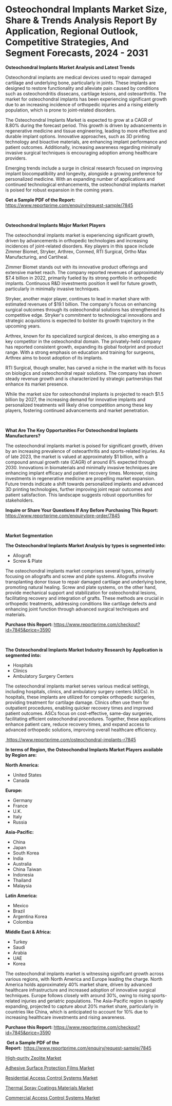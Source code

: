 <p><h1>Osteochondral Implants Market Size, Share & Trends Analysis Report By Application, Regional Outlook, Competitive Strategies, And Segment Forecasts, 2024 - 2031</h1></p><p><strong>Osteochondral Implants Market Analysis and Latest Trends</strong></p>
<p><p>Osteochondral implants are medical devices used to repair damaged cartilage and underlying bone, particularly in joints. These implants are designed to restore functionality and alleviate pain caused by conditions such as osteochondritis dissecans, cartilage lesions, and osteoarthritis. The market for osteochondral implants has been experiencing significant growth due to an increasing incidence of orthopedic injuries and a rising elderly population, which is prone to joint-related disorders.</p><p>The Osteochondral Implants Market is expected to grow at a CAGR of 8.80% during the forecast period. This growth is driven by advancements in regenerative medicine and tissue engineering, leading to more effective and durable implant options. Innovative approaches, such as 3D printing technology and bioactive materials, are enhancing implant performance and patient outcomes. Additionally, increasing awareness regarding minimally invasive surgical techniques is encouraging adoption among healthcare providers. </p><p>Emerging trends include a surge in clinical research focused on improving implant biocompatibility and longevity, alongside a growing preference for personalized medicine. With an expanding number of applications and continued technological enhancements, the osteochondral implants market is poised for robust expansion in the coming years.</p></p>
<p><strong>Get a Sample PDF of the Report:&nbsp;</strong> <a href="https://www.reportprime.com/enquiry/request-sample/7845?utm_campaign=1573&utm_medium=2&utm_source=Github&utm_content=ia&utm_term=18102024&utm_id=osteochondral-implants">https://www.reportprime.com/enquiry/request-sample/7845</a></p>
<p>&nbsp;</p>
<p><strong>Osteochondral Implants Major Market Players</strong></p>
<p><p>The osteochondral implants market is experiencing significant growth, driven by advancements in orthopedic technologies and increasing incidences of joint-related disorders. Key players in this space include Zimmer Biomet, Stryker, Arthrex, Conmed, RTI Surgical, Ortho Max Manufacturing, and Cartiheal.</p><p>Zimmer Biomet stands out with its innovative product offerings and extensive market reach. The company reported revenues of approximately $7.4 billion in 2022, primarily fueled by its strong portfolio in orthopedic implants. Continuous R&D investments position it well for future growth, particularly in minimally invasive techniques.</p><p>Stryker, another major player, continues to lead in market share with estimated revenues of $19.1 billion. The company's focus on enhancing surgical outcomes through its osteochondral solutions has strengthened its competitive edge. Stryker's commitment to technological innovations and strategic acquisitions is expected to bolster its growth trajectory in the upcoming years.</p><p>Arthrex, known for its specialized surgical devices, is also emerging as a key competitor in the osteochondral domain. The privately-held company has reported consistent growth, expanding its global footprint and product range. With a strong emphasis on education and training for surgeons, Arthrex aims to boost adoption of its implants.</p><p>RTI Surgical, though smaller, has carved a niche in the market with its focus on biologics and osteochondral repair solutions. The company has shown steady revenue growth and is characterized by strategic partnerships that enhance its market presence.</p><p>While the market size for osteochondral implants is projected to reach $1.5 billion by 2027, the increasing demand for innovative implants and personalized treatments will likely drive competition among these key players, fostering continued advancements and market penetration.</p></p>
<p>&nbsp;</p>
<p><strong>What Are The Key Opportunities For Osteochondral Implants Manufacturers?</strong></p>
<p><p>The osteochondral implants market is poised for significant growth, driven by an increasing prevalence of osteoarthritis and sports-related injuries. As of late 2023, the market is valued at approximately $1 billion, with a compound annual growth rate (CAGR) of around 8% expected through 2030. Innovations in biomaterials and minimally invasive techniques are enhancing implant efficacy and patient recovery times. Moreover, rising investments in regenerative medicine are propelling market expansion. Future trends indicate a shift towards personalized implants and advanced 3D printing technologies, further improving joint repair outcomes and patient satisfaction. This landscape suggests robust opportunities for stakeholders.</p></p>
<p><strong>Inquire or Share Your Questions If Any Before Purchasing This Report:</strong> <a href="https://www.reportprime.com/enquiry/pre-order/7845?utm_campaign=1573&utm_medium=2&utm_source=Github&utm_content=ia&utm_term=18102024&utm_id=osteochondral-implants">https://www.reportprime.com/enquiry/pre-order/7845</a></p>
<p>&nbsp;</p>
<p><strong>Market Segmentation</strong></p>
<p><strong>The Osteochondral Implants Market Analysis by types is segmented into:</strong></p>
<p><ul><li>Allograft</li><li>Screw & Plate</li></ul></p>
<p><p>The osteochondral implants market comprises several types, primarily focusing on allografts and screw and plate systems. Allografts involve transplanting donor tissue to repair damaged cartilage and underlying bone, promoting natural healing. Screw and plate systems, on the other hand, provide mechanical support and stabilization for osteochondral lesions, facilitating recovery and integration of grafts. These methods are crucial in orthopedic treatments, addressing conditions like cartilage defects and enhancing joint function through advanced surgical techniques and materials.</p></p>
<p><strong>Purchase this Report:&nbsp;</strong><a href="https://www.reportprime.com/checkout?id=7845&price=3590&utm_campaign=1573&utm_medium=2&utm_source=Github&utm_content=ia&utm_term=18102024&utm_id=osteochondral-implants">https://www.reportprime.com/checkout?id=7845&price=3590</a></p>
<p>&nbsp;</p>
<p><strong>The Osteochondral Implants Market Industry Research by Application is segmented into:</strong></p>
<p><ul><li>Hospitals</li><li>Clinics</li><li>Ambulatory Surgery Centers</li></ul></p>
<p><p>The osteochondral implants market serves various medical settings, including hospitals, clinics, and ambulatory surgery centers (ASCs). In hospitals, these implants are utilized for complex orthopedic surgeries, providing treatment for cartilage damage. Clinics often use them for outpatient procedures, enabling quicker recovery times and improved patient outcomes. ASCs focus on cost-effective, same-day surgeries, facilitating efficient osteochondral procedures. Together, these applications enhance patient care, reduce recovery times, and expand access to advanced orthopedic solutions, improving overall healthcare efficiency.</p></p>
<p><a href="https://www.reportprime.com/osteochondral-implants-r7845?utm_campaign=1573&utm_medium=2&utm_source=Github&utm_content=ia&utm_term=18102024&utm_id=osteochondral-implants">&nbsp;https://www.reportprime.com/osteochondral-implants-r7845</a></p>
<p><strong>In terms of Region, the Osteochondral Implants Market Players available by Region are:</strong></p>
<p>
    <p> <strong> North America: </strong>
        <ul>
            <li>United States</li>
            <li>Canada</li>
        </ul>
        </p> 
    <p> <strong> Europe: </strong>
        <ul>
            <li>Germany</li>
            <li>France</li>
            <li>U.K.</li>
            <li>Italy</li>
            <li>Russia</li>
        </ul>
        </p> 
    <p> <strong> Asia-Pacific: </strong>
        <ul>
            <li>China</li>
            <li>Japan</li>
            <li>South Korea</li>
            <li>India</li>
            <li>Australia</li>
            <li>China Taiwan</li>
            <li>Indonesia</li>
            <li>Thailand</li>
            <li>Malaysia</li>
        </ul>
        </p> 
    <p> <strong> Latin America: </strong>
        <ul>
            <li>Mexico</li>
            <li>Brazil</li>
            <li>Argentina Korea</li>
            <li>Colombia</li>
        </ul>
        </p> 
    <p> <strong> Middle East & Africa: </strong>
        <ul>
            <li>Turkey</li>
            <li>Saudi</li>
            <li>Arabia</li>
            <li>UAE</li>
            <li>Korea</li>
        </ul>
    </p>
    </p>
<p><p>The osteochondral implants market is witnessing significant growth across various regions, with North America and Europe leading the charge. North America holds approximately 40% market share, driven by advanced healthcare infrastructure and increased adoption of innovative surgical techniques. Europe follows closely with around 30%, owing to rising sports-related injuries and geriatric populations. The Asia-Pacific region is rapidly expanding, projected to capture about 20% market share, particularly in countries like China, which is anticipated to account for 10% due to increasing healthcare investments and rising awareness.</p></p>
<p><strong>Purchase this Report: </strong><a href="https://www.reportprime.com/checkout?id=7845&price=3590&utm_campaign=1573&utm_medium=2&utm_source=Github&utm_content=ia&utm_term=18102024&utm_id=osteochondral-implants">https://www.reportprime.com/checkout?id=7845&price=3590</a></p>
<p>&nbsp;<strong>Get a Sample PDF of the Report:&nbsp;&nbsp;</strong><a href="https://www.reportprime.com/enquiry/request-sample/7845?utm_campaign=1573&utm_medium=2&utm_source=Github&utm_content=ia&utm_term=18102024&utm_id=osteochondral-implants">https://www.reportprime.com/enquiry/request-sample/7845</a></p>
<p><strong></strong></p>
<p><p><a href="https://www.linkedin.com/pulse/high-purity-zeolite-market-size-share-analysis-growth-trends-x4fxf?utm_campaign=1573&utm_medium=2&utm_source=Github&utm_content=ia&utm_term=18102024&utm_id=osteochondral-implants">High-purity Zeolite Market</a></p><p><a href="https://www.linkedin.com/pulse/regional-adaptations-global-adhesive-surface-protection-films-4ogrf?utm_campaign=1573&utm_medium=2&utm_source=Github&utm_content=ia&utm_term=18102024&utm_id=osteochondral-implants">Adhesive Surface Protection Films Market</a></p><p><a href="https://issuu.com/reportprime-2/docs/residential-access-control-systems-_35c6986a1f2109?utm_campaign=1573&utm_medium=2&utm_source=Github&utm_content=ia&utm_term=18102024&utm_id=osteochondral-implants">Residential Access Control Systems Market</a></p><p><a href="https://www.linkedin.com/pulse/booming-thermal-spray-coatings-materials-market-sector-analysis-ndycf?utm_campaign=1573&utm_medium=2&utm_source=Github&utm_content=ia&utm_term=18102024&utm_id=osteochondral-implants">Thermal Spray Coatings Materials Market</a></p><p><a href="https://issuu.com/reportprime-2/docs/commercial-access-control-systems-m_5b42cffd2ffd23?utm_campaign=1573&utm_medium=2&utm_source=Github&utm_content=ia&utm_term=18102024&utm_id=osteochondral-implants">Commercial Access Control Systems Market</a></p></p>